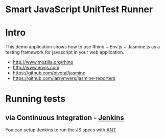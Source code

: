 
# Smart JavaScript UnitTest Runner


Intro
======

This demo application shows how to use Rhino + Env.js + Jasmine.js as a testing framework for javascript in your web application.

- http://www.mozilla.org/rhino
- http://www.envjs.com
- https://github.com/pivotal/jasmine
- https://github.com/larrymyers/jasmine-reporters


Running tests
=============

via Continuous Integration - [Jenkins][jenkins]
------------------------------------

You can setup Jenkins to run the JS specs with [ANT][ant]



[jenkins]: http://jenkins-ci.org/
[ant]: http://ant.apache.org/
